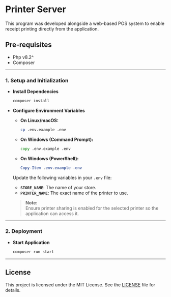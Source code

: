 # Printer Server

This program was developed alongside a web-based POS system to enable receipt printing directly from the application.

## Pre-requisites
- Php v8.2^
- Composer

---

### **1. Setup and Initialization**

- **Install Dependencies**  

  ```sh
  composer install
  ```

- **Configure Environment Variables**

  - **On Linux/macOS:**
    ```sh
    cp .env.example .env
    ```
  - **On Windows (Command Prompt):**
    ```cmd
    copy .env.example .env
    ```
  - **On Windows (PowerShell):**
    ```powershell
    Copy-Item .env.example .env
    ```

  Update the following variables in your `.env` file:

  - **`STORE_NAME`**: The name of your store.
  - **`PRINTER_NAME`**: The exact name of the printer to use.

  > **Note:**  
  > Ensure printer sharing is enabled for the selected printer so the application can access it.

---

### **2. Deployment**

- **Start Application**  

  ```sh
  composer run start
  ```

---

## License

This project is licensed under the MIT License. See the [LICENSE](LICENSE) file for details.
